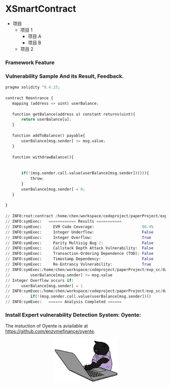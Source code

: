 

# XSmartContract
- 项目
  - 项目 1
    - 项目 A
    - 项目 B
  - 项目 2

<!-- ![XSmartContract's GitHub stats](https://github-readme-stats.vercel.app/api?username=JiechenJohn&show_icons=true) -->


### Framework Feature

### Vulnerability Sample And its Result, Feedback.
 ```python
pragma solidity ^0.4.15;

contract Reentrance {
    mapping (address => uint) userBalance;
   
    function getBalance(address u) constant returns(uint){
        return userBalance[u];
    }

    function addToBalance() payable{
        userBalance[msg.sender] += msg.value;
    }   

    function withdrawBalance(){
         
         
        if(!(msg.sender.call.value(userBalance[msg.sender])())){
            throw;
        }
        userBalance[msg.sender] = 0;
    }
   
}

// INFO:root:contract /home/chen/workspace/codeproject/paperProject/exp_sc/data/data_sample/test.sol:Reentrance:
// INFO:symExec:   ============ Results ===========
// INFO:symExec:     EVM Code Coverage:                     98.4%
// INFO:symExec:     Integer Underflow:                     False
// INFO:symExec:     Integer Overflow:                      True
// INFO:symExec:     Parity Multisig Bug 2:                 False
// INFO:symExec:     Callstack Depth Attack Vulnerability:  False
// INFO:symExec:     Transaction-Ordering Dependence (TOD): False
// INFO:symExec:     Timestamp Dependency:                  False
// INFO:symExec:     Re-Entrancy Vulnerability:             True
// INFO:symExec:/home/chen/workspace/codeproject/paperProject/exp_sc/data/data_sample/test.sol:11:9: Warning: Integer Overflow.
//         userBalance[msg.sender] += msg.value
// Integer Overflow occurs if:
//     userBalance[msg.sender] = 1
// INFO:symExec:/home/chen/workspace/codeproject/paperProject/exp_sc/data/data_sample/test.sol:17:14: Warning: Re-Entrancy Vulnerability.
//         if(!(msg.sender.call.value(userBalance[msg.sender])()
// INFO:symExec:   ====== Analysis Completed ======
 ```

### Install Expert vulnerability Detection System: Oyente: 
The instuction of Oyente is aviailable at https://github.com/enzymefinance/oyente.

<div align="center">
    <img width="40%"  src="readme/img/catcoding.gif" alt="catcoding" />

</div>
